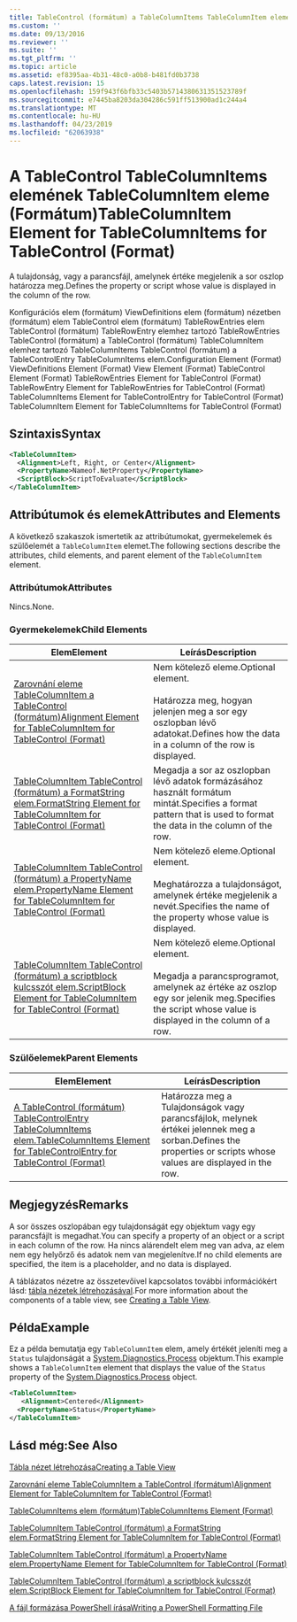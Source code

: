 ```yaml
---
title: TableControl (formátum) a TableColumnItems TableColumnItem eleme |} A Microsoft Docs
ms.custom: ''
ms.date: 09/13/2016
ms.reviewer: ''
ms.suite: ''
ms.tgt_pltfrm: ''
ms.topic: article
ms.assetid: ef8395aa-4b31-48c0-a0b8-b481fd0b3738
caps.latest.revision: 15
ms.openlocfilehash: 159f943f6bfb33c5403b5714380631351523789f
ms.sourcegitcommit: e7445ba8203da304286c591ff513900ad1c244a4
ms.translationtype: MT
ms.contentlocale: hu-HU
ms.lasthandoff: 04/23/2019
ms.locfileid: "62063938"
---
```

# <a name="tablecolumnitem-element-for-tablecolumnitems-for-tablecontrol-format"></a><span data-ttu-id="c04af-102">A TableControl TableColumnItems elemének TableColumnItem eleme (Formátum)</span><span class="sxs-lookup"><span data-stu-id="c04af-102">TableColumnItem Element for TableColumnItems for TableControl (Format)</span></span>

<span data-ttu-id="c04af-103">A tulajdonság, vagy a parancsfájl, amelynek értéke megjelenik a sor oszlop határozza meg.</span><span class="sxs-lookup"><span data-stu-id="c04af-103">Defines the property or script whose value is displayed in the column of the row.</span></span>

<span data-ttu-id="c04af-104">Konfigurációs elem (formátum) ViewDefinitions elem (formátum) nézetben (formátum) elem TableControl elem (formátum) TableRowEntries elem TableControl (formátum) TableRowEntry elemhez tartozó TableRowEntries TableControl (formátum) a TableControl (formátum) TableColumnItem elemhez tartozó TableColumnItems TableControl (formátum) a TableControlEntry TableColumnItems elem.</span><span class="sxs-lookup"><span data-stu-id="c04af-104">Configuration Element (Format) ViewDefinitions Element (Format) View Element (Format) TableControl Element (Format) TableRowEntries Element for TableControl (Format) TableRowEntry Element for TableRowEntries for TableControl (Format) TableColumnItems Element for TableControlEntry for TableControl (Format) TableColumnItem Element for TableColumnItems for TableControl (Format)</span></span>

## <a name="syntax"></a><span data-ttu-id="c04af-105">Szintaxis</span><span class="sxs-lookup"><span data-stu-id="c04af-105">Syntax</span></span>

```xml
<TableColumnItem>
  <Alignment>Left, Right, or Center</Alignment>
  <PropertyName>Nameof.NetProperty</PropertyName>
  <ScriptBlock>ScriptToEvaluate</ScriptBlock>
</TableColumnItem>
```

## <a name="attributes-and-elements"></a><span data-ttu-id="c04af-106">Attribútumok és elemek</span><span class="sxs-lookup"><span data-stu-id="c04af-106">Attributes and Elements</span></span>

<span data-ttu-id="c04af-107">A következő szakaszok ismertetik az attribútumokat, gyermekelemek és szülőelemét a `TableColumnItem` elemet.</span><span class="sxs-lookup"><span data-stu-id="c04af-107">The following sections describe the attributes, child elements, and parent element of the `TableColumnItem` element.</span></span>

### <a name="attributes"></a><span data-ttu-id="c04af-108">Attribútumok</span><span class="sxs-lookup"><span data-stu-id="c04af-108">Attributes</span></span>

<span data-ttu-id="c04af-109">Nincs.</span><span class="sxs-lookup"><span data-stu-id="c04af-109">None.</span></span>

### <a name="child-elements"></a><span data-ttu-id="c04af-110">Gyermekelemek</span><span class="sxs-lookup"><span data-stu-id="c04af-110">Child Elements</span></span>

|<span data-ttu-id="c04af-111">Elem</span><span class="sxs-lookup"><span data-stu-id="c04af-111">Element</span></span>|<span data-ttu-id="c04af-112">Leírás</span><span class="sxs-lookup"><span data-stu-id="c04af-112">Description</span></span>|
|-------------|-----------------|
|[<span data-ttu-id="c04af-113">Zarovnání eleme TableColumnItem a TableControl (formátum)</span><span class="sxs-lookup"><span data-stu-id="c04af-113">Alignment Element for TableColumnItem for TableControl (Format)</span></span>](./alignment-element-for-tablecolumnitem-for-tablecontrol-format.md)|<span data-ttu-id="c04af-114">Nem kötelező eleme.</span><span class="sxs-lookup"><span data-stu-id="c04af-114">Optional element.</span></span><br /><br /> <span data-ttu-id="c04af-115">Határozza meg, hogyan jelenjen meg a sor egy oszlopban lévő adatokat.</span><span class="sxs-lookup"><span data-stu-id="c04af-115">Defines how the data in a column of the row is displayed.</span></span>|
|[<span data-ttu-id="c04af-116">TableColumnItem TableControl (formátum) a FormatString elem.</span><span class="sxs-lookup"><span data-stu-id="c04af-116">FormatString Element for TableColumnItem for TableControl (Format)</span></span>](./formatstring-element-for-tablecolumnitem-for-tablecontrol-format.md)|<span data-ttu-id="c04af-117">Megadja a sor az oszlopban lévő adatok formázásához használt formátum mintát.</span><span class="sxs-lookup"><span data-stu-id="c04af-117">Specifies a format pattern that is used to format the data in the column of the row.</span></span>|
|[<span data-ttu-id="c04af-118">TableColumnItem TableControl (formátum) a PropertyName elem.</span><span class="sxs-lookup"><span data-stu-id="c04af-118">PropertyName Element for TableColumnItem for TableControl (Format)</span></span>](./propertyname-element-for-tablecolumnitem-for-tablecontrol-format.md)|<span data-ttu-id="c04af-119">Nem kötelező eleme.</span><span class="sxs-lookup"><span data-stu-id="c04af-119">Optional element.</span></span><br /><br /> <span data-ttu-id="c04af-120">Meghatározza a tulajdonságot, amelynek értéke megjelenik a nevét.</span><span class="sxs-lookup"><span data-stu-id="c04af-120">Specifies the name of the property whose value is displayed.</span></span>|
|[<span data-ttu-id="c04af-121">TableColumnItem TableControl (formátum) a scriptblock kulcsszót elem.</span><span class="sxs-lookup"><span data-stu-id="c04af-121">ScriptBlock Element for TableColumnItem for TableControl (Format)</span></span>](./scriptblock-element-for-tablecolumnitem-for-tablecontrol-format.md)|<span data-ttu-id="c04af-122">Nem kötelező eleme.</span><span class="sxs-lookup"><span data-stu-id="c04af-122">Optional element.</span></span><br /><br /> <span data-ttu-id="c04af-123">Megadja a parancsprogramot, amelynek az értéke az oszlop egy sor jelenik meg.</span><span class="sxs-lookup"><span data-stu-id="c04af-123">Specifies the script whose value is displayed in the column of a row.</span></span>|

### <a name="parent-elements"></a><span data-ttu-id="c04af-124">Szülőelemek</span><span class="sxs-lookup"><span data-stu-id="c04af-124">Parent Elements</span></span>

|<span data-ttu-id="c04af-125">Elem</span><span class="sxs-lookup"><span data-stu-id="c04af-125">Element</span></span>|<span data-ttu-id="c04af-126">Leírás</span><span class="sxs-lookup"><span data-stu-id="c04af-126">Description</span></span>|
|-------------|-----------------|
|[<span data-ttu-id="c04af-127">A TableControl (formátum) TableControlEntry TableColumnItems elem.</span><span class="sxs-lookup"><span data-stu-id="c04af-127">TableColumnItems Element for TableControlEntry for TableControl (Format)</span></span>](./tablecolumnitems-element-for-tablerowentry-for-tablecontrol-format.md)|<span data-ttu-id="c04af-128">Határozza meg a Tulajdonságok vagy parancsfájlok, melynek értékei jelennek meg a sorban.</span><span class="sxs-lookup"><span data-stu-id="c04af-128">Defines the properties or scripts whose values are displayed in the row.</span></span>|

## <a name="remarks"></a><span data-ttu-id="c04af-129">Megjegyzés</span><span class="sxs-lookup"><span data-stu-id="c04af-129">Remarks</span></span>

<span data-ttu-id="c04af-130">A sor összes oszlopában egy tulajdonságát egy objektum vagy egy parancsfájlt is megadhat.</span><span class="sxs-lookup"><span data-stu-id="c04af-130">You can specify a property of an object or a script in each column of the row.</span></span> <span data-ttu-id="c04af-131">Ha nincs alárendelt elem meg van adva, az elem nem egy helyőrző és adatok nem van megjelenítve.</span><span class="sxs-lookup"><span data-stu-id="c04af-131">If no child elements are specified, the item is a placeholder, and no data is displayed.</span></span>

<span data-ttu-id="c04af-132">A táblázatos nézetre az összetevőivel kapcsolatos további információkért lásd: [tábla nézetek létrehozásával](./creating-a-table-view.md).</span><span class="sxs-lookup"><span data-stu-id="c04af-132">For more information about the components of a table view, see [Creating a Table View](./creating-a-table-view.md).</span></span>

## <a name="example"></a><span data-ttu-id="c04af-133">Példa</span><span class="sxs-lookup"><span data-stu-id="c04af-133">Example</span></span>

<span data-ttu-id="c04af-134">Ez a példa bemutatja egy `TableColumnItem` elem, amely értékét jeleníti meg a `Status` tulajdonságát a [System.Diagnostics.Process](/dotnet/api/System.Diagnostics.Process) objektum.</span><span class="sxs-lookup"><span data-stu-id="c04af-134">This example shows a `TableColumnItem` element that displays the value of the `Status` property of the [System.Diagnostics.Process](/dotnet/api/System.Diagnostics.Process) object.</span></span>

```xml
<TableColumnItem>
   <Alignment>Centered</Alignment>
  <PropertyName>Status</PropertyName>
</TableColumnItem>

```

## <a name="see-also"></a><span data-ttu-id="c04af-135">Lásd még:</span><span class="sxs-lookup"><span data-stu-id="c04af-135">See Also</span></span>

[<span data-ttu-id="c04af-136">Tábla nézet létrehozása</span><span class="sxs-lookup"><span data-stu-id="c04af-136">Creating a Table View</span></span>](./creating-a-table-view.md)

[<span data-ttu-id="c04af-137">Zarovnání eleme TableColumnItem a TableControl (formátum)</span><span class="sxs-lookup"><span data-stu-id="c04af-137">Alignment Element for TableColumnItem for TableControl (Format)</span></span>](./alignment-element-for-tablecolumnitem-for-tablecontrol-format.md)

[<span data-ttu-id="c04af-138">TableColumnItems elem (formátum)</span><span class="sxs-lookup"><span data-stu-id="c04af-138">TableColumnItems Element (Format)</span></span>](./tablecolumnitems-element-for-tablerowentry-for-tablecontrol-format.md)

[<span data-ttu-id="c04af-139">TableColumnItem TableControl (formátum) a FormatString elem.</span><span class="sxs-lookup"><span data-stu-id="c04af-139">FormatString Element for TableColumnItem for TableControl (Format)</span></span>](./formatstring-element-for-tablecolumnitem-for-tablecontrol-format.md)

[<span data-ttu-id="c04af-140">TableColumnItem TableControl (formátum) a PropertyName elem.</span><span class="sxs-lookup"><span data-stu-id="c04af-140">PropertyName Element for TableColumnItem for TableControl (Format)</span></span>](./propertyname-element-for-tablecolumnitem-for-tablecontrol-format.md)

[<span data-ttu-id="c04af-141">TableColumnItem TableControl (formátum) a scriptblock kulcsszót elem.</span><span class="sxs-lookup"><span data-stu-id="c04af-141">ScriptBlock Element for TableColumnItem for TableControl (Format)</span></span>](./scriptblock-element-for-tablecolumnitem-for-tablecontrol-format.md)

[<span data-ttu-id="c04af-142">A fájl formázása PowerShell írása</span><span class="sxs-lookup"><span data-stu-id="c04af-142">Writing a PowerShell Formatting File</span></span>](./writing-a-powershell-formatting-file.md)
